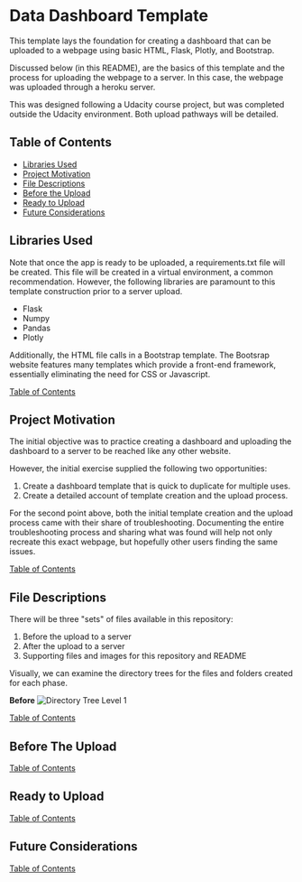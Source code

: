 # Data Dashboard Template
This template lays the foundation for creating a dashboard that can be uploaded
to a webpage using basic HTML, Flask, Plotly, and Bootstrap.

Discussed below (in this README), are the basics of this template and 
the process for uploading the webpage to a server. In this case,
the webpage was uploaded through a heroku server.

This was designed following a Udacity course project, but was completed outside
the Udacity environment. Both upload pathways will be detailed.


## Table of Contents
- [Libraries Used](#libraries-used)
- [Project Motivation](#project-motivation)
- [File Descriptions](#file-descriptions)
- [Before the Upload](#before-the-upload)
- [Ready to Upload](#ready-to-upload)
- [Future Considerations](#future-considerations)


## Libraries Used
Note that once the app is ready to be uploaded, a requirements.txt file will be 
created. This file will be created in a virtual environment, a common recommendation. 
However, the following libraries are paramount to this template construction prior to 
a server upload.

- Flask
- Numpy
- Pandas
- Plotly

Additionally, the HTML file calls in a Bootstrap template. The Bootsrap website
features many templates which provide a front-end framework, essentially 
eliminating the need for CSS or Javascript.

[Table of Contents](#table-of-contents)

## Project Motivation
The initial objective was to practice creating a dashboard and uploading the
dashboard to a server to be reached like any other website.

However, the initial exercise supplied the following two opportunities:
1. Create a dashboard template that is quick to duplicate for multiple uses.
2. Create a detailed account of template creation and the upload process.

For the second point above, both the initial template creation and the upload
process came with their share of troubleshooting. Documenting the entire
troubleshooting process and sharing what was found will help not only recreate
this exact webpage, but hopefully other users finding the same issues.

[Table of Contents](#table-of-contents)

## File Descriptions
There will be three "sets" of files available in this repository:
1. Before the upload to a server
2. After the upload to a server
3. Supporting files and images for this repository and README

Visually, we can examine the directory trees for the files and folders created 
for each phase.

**Before**
![Directory Tree Level 1](https://github.com/[clickityKlein]/[Data-Dashboard-Template]/blob/[Images]/directory_tree1)
    

[Table of Contents](#table-of-contents)

## Before The Upload
[Table of Contents](#table-of-contents)


## Ready to Upload
[Table of Contents](#table-of-contents)


## Future Considerations
[Table of Contents](#table-of-contents)